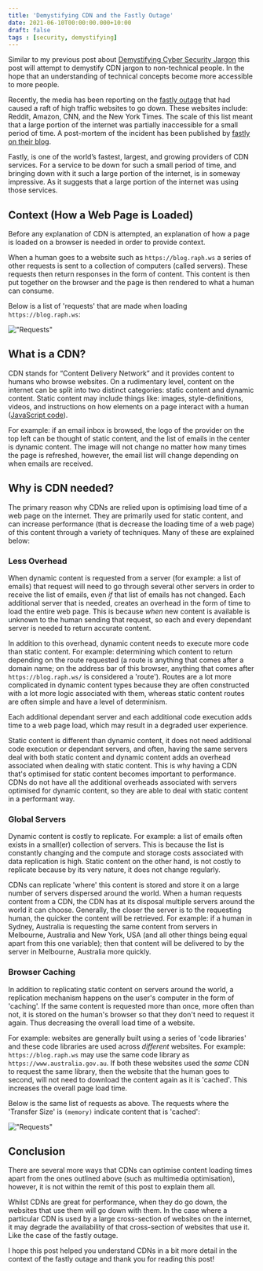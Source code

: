 ```yaml
---
title: 'Demystifying CDN and the Fastly Outage'
date: 2021-06-10T00:00:00.000+10:00
draft: false
tags : [security, demystifying]
---
```


Similar to my previous post about [Demystifying Cyber Security
Jargon](./demystifying-cyber-security-jargon.md) this post will attempt to
demystify CDN jargon to non-technical people. In the hope that an understanding
of technical concepts become more accessible to more people.

Recently, the media has been reporting on the [fastly
outage](https://www.cnbc.com/2021/06/08/reddit-and-global-news-sites-go-offline.html)
that had caused a raft of high traffic websites to go down. These websites
include: Reddit, Amazon, CNN, and the New York Times. The scale of this list
meant that a large portion of the internet was partially inaccessible for a
small period of time. A post-mortem of the incident has been published by
[fastly on their blog](https://www.fastly.com/blog/summary-of-june-8-outage).

Fastly, is one of the world’s fastest, largest, and growing providers of CDN
services. For a service to be down for such a small period of time, and bringing
down with it such a large portion of the internet, is in someway impressive. As
it suggests that a large portion of the internet was using those services.

## Context (How a Web Page is Loaded)

Before any explanation of CDN is attempted, an explanation of how a page is
loaded on a browser is needed in order to provide context.

When a human goes to a website such as `https://blog.raph.ws` a series of other
requests is sent to a collection of computers (called servers). These requests
then return responses in the form of content. This content is then put together
on the browser and the page is then rendered to what a human can consume.

Below is a list of 'requests' that are made when loading `https://blog.raph.ws`:

!["Requests"](/images/requests.png "requests")

## What is a CDN?

CDN stands for “Content Delivery Network” and it provides content to humans who
browse websites. On a rudimentary level, content on the internet can be split
into two distinct categories: static content and dynamic content. Static content
may include things like: images, style-definitions, videos, and instructions on
how elements on a page interact with a human ([JavaScript
code](https://en.wikipedia.org/wiki/JavaScript)).

For example: if an email inbox is browsed, the logo of the provider on the top
left can be thought of static content, and the list of emails in the center is
dynamic content.  The image will not change no matter how many times the page is
refreshed, however, the email list will change depending on when emails are
received.

## Why is CDN needed?

The primary reason why CDNs are relied upon is optimising load time of a web
page on the internet. They are primarily used for static content, and can
increase performance (that is decrease the loading time of a web page) of this
content through a variety of techniques.  Many of these are explained below:

### Less Overhead

When dynamic content is requested from a server (for example: a list of emails)
that request will need to go through several other servers in order to receive
the list of emails, even *if* that list of emails has not changed. Each
additional server that is needed, creates an overhead in the form of time to
load the entire web page. This is because *when* new content is available is
unknown to the human sending that request, so each and every dependant server is
needed to return accurate content.

In addition to this overhead, dynamic content needs to execute more code than
static content. For example: determining which content to return depending on
the route requested (a route is anything that comes after a domain name; on the
address bar of this browser, anything that comes after `https://blog.raph.ws/`
is considered a 'route').  Routes are a lot more complicated in dynamic content
types because they are often constructed with a lot more logic associated with
them, whereas static content routes are often simple and have a level of
determinism.

Each additional dependant server and each additional code execution adds time to
a web page load, which may result in a degraded user experience.

Static content is different than dynamic content, it does not need additional
code execution or dependant servers, and often, having the same servers deal
with both static content and dynamic content adds an overhead associated when
dealing with static content. This is why having a CDN that's optimised for
static content becomes important to performance. CDNs do not have all the
additional overheads associated with servers optimised for dynamic content, so
they are able to deal with static content in a performant way.

### Global Servers

Dynamic content is costly to replicate. For example: a list of emails often
exists in a small(er) collection of servers. This is because the list is constantly
changing and the compute and storage costs associated with data replication is
high. Static content on the other hand, is not costly to replicate because by
its very nature, it does not change regularly.

CDNs can replicate 'where' this content is stored and store it on a large number
of servers dispersed around the world. When a human requests content from a CDN,
the CDN has at its disposal multiple servers around the world it can choose.
Generally, the closer the server is to the requesting human, the quicker the
content will be retrieved. For example: if a human in Sydney, Australia is
requesting the same content from servers in Melbourne, Australia and New York,
USA (and all other things being equal apart from this one variable); then that
content will be delivered to by the server in Melbourne, Australia more quickly.

### Browser Caching

In addition to replicating static content on servers around the world, a
replication mechanism happens on the user's computer in the form of 'caching'.
If the same content is requested more than once, more often than not, it is
stored on the human's browser so that they don't need to request it again. Thus
decreasing the overall load time of a website.

For example: websites are generally built using a series of 'code libraries' and
these code libraries are used across *different* websites. For example:
`https://blog.raph.ws` may use the same code library as
`https://www.australia.gov.au`. If both these websites used the *same* CDN to
request the same library, then the website that the human goes to second, will
not need to download the content again as it is 'cached'. This increases the
overall page load time.

Below is the same list of requests as above. The requests where the 'Transfer
Size' is `(memory)` indicate content that is 'cached':

!["Requests"](/images/requests-memory.png "requests from memory")

## Conclusion

There are several more ways that CDNs can optimise content loading times apart
from the ones outlined above (such as multimedia optimisation), however, it is
not within the remit of this post to explain them all.

Whilst CDNs are great for performance, when they do go down, the websites that
use them will go down with them. In the case where a particular CDN is used by a
large cross-section of websites on the internet, it may degrade the availability
of that cross-section of websites that use it. Like the case of the fastly
outage.

I hope this post helped you understand CDNs in a bit more detail in the context
of the fastly outage and thank you for reading this post!
